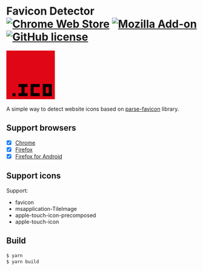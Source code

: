 # Favicon Detector [![Chrome Web Store](https://img.shields.io/chrome-web-store/v/jlfeffjhgmgblofcgpbgpkkhfniipejm.svg?maxAge=86400)](https://chrome.google.com/webstore/detail/favicon-detector/jlfeffjhgmgblofcgpbgpkkhfniipejm) [![Mozilla Add-on](https://img.shields.io/amo/v/favicon-detector.svg?maxAge=86400)](https://addons.mozilla.org/firefox/addon/favicon-detector/) [![GitHub license](https://img.shields.io/badge/license-MIT-blue.svg)](https://raw.githubusercontent.com/BlackGlory/favicon-detector/master/LICENSE)

[![favicon-detector](https://raw.githubusercontent.com/BlackGlory/favicon-detector/master/src/assets/images/icon-128.png)](https://chrome.google.com/webstore/detail/favicon-detector/jlfeffjhgmgblofcgpbgpkkhfniipejm)

A simple way to detect website icons based on [parse-favicon](https://github.com/BlackGlory/parse-favicon) library.

## Support browsers

- [x] [Chrome](https://chrome.google.com/webstore/detail/favicon-detector/jlfeffjhgmgblofcgpbgpkkhfniipejm)
- [x] [Firefox](https://addons.mozilla.org/firefox/addon/favicon-detector/)
- [x] [Firefox for Android](https://addons.mozilla.org/firefox/addon/favicon-detector/)

## Support icons

Support:
* favicon
* msapplication-TileImage
* apple-touch-icon-precomposed
* apple-touch-icon

## Build

```sh
$ yarn
$ yarn build
```
